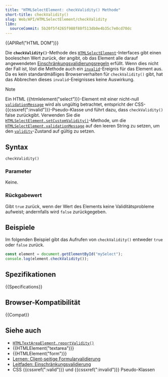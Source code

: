 ```yaml
---
title: "HTMLSelectElement: checkValidity() Methode"
short-title: checkValidity()
slug: Web/API/HTMLSelectElement/checkValidity
l10n:
  sourceCommit: 5b20f5f4265f988f80f513db0e4b35c7e0cd70dc
---
```


{{APIRef("HTML DOM")}}

Die **`checkValidity()`**-Methode des [`HTMLSelectElement`](/de/docs/Web/API/HTMLSelectElement)-Interfaces gibt einen booleschen Wert zurück, der angibt, ob das Element alle darauf angewendeten [Einschränkungsvalidierungsregeln](/de/docs/Web/HTML/Constraint_validation) erfüllt. Wenn dies nicht der Fall ist, löst die Methode auch ein [`invalid`](/de/docs/Web/API/HTMLElement/invalid_event)-Ereignis für das Element aus. Da es kein standardmäßiges Browserverhalten für `checkValidity()` gibt, hat das Abbrechen dieses `invalid`-Ereignisses keine Auswirkung.

> [!NOTE]
> Ein HTML {{htmlelement("select")}}-Element mit einer nicht-null [`validationMessage`](/de/docs/Web/API/HTMLSelectElement/validationMessage) wird als ungültig betrachtet, entspricht der CSS-{{cssxref(":invalid")}}-Pseudo-Klasse und führt dazu, dass `checkValidity()` false zurückgibt. Verwenden Sie die [`HTMLSelectElement.setCustomValidity()`](/de/docs/Web/API/HTMLSelectElement/setCustomValidity)-Methode, um die [`HTMLSelectElement.validationMessage`](/de/docs/Web/API/HTMLSelectElement/validationMessage) auf den leeren String zu setzen, um den [`validity`](/de/docs/Web/API/HTMLSelectElement/validity)-Zustand auf gültig zu setzen.

## Syntax

```js-nolint
checkValidity()
```

### Parameter

Keine.

### Rückgabewert

Gibt `true` zurück, wenn der Wert des Elements keine Validitätsprobleme aufweist; andernfalls wird `false` zurückgegeben.

## Beispiele

Im folgenden Beispiel gibt das Aufrufen von `checkValidity()` entweder `true` oder `false` zurück.

```js
const element = document.getElementById("mySelect");
console.log(element.checkValidity());
```

## Spezifikationen

{{Specifications}}

## Browser-Kompatibilität

{{Compat}}

## Siehe auch

- [`HTMLTextAreaElement.reportValidity()`](/de/docs/Web/API/HTMLTextAreaElement/reportValidity)
- {{HTMLElement("textarea")}}
- {{HTMLElement("form")}}
- [Lernen: Client-seitige Formularvalidierung](/de/docs/Learn_web_development/Extensions/Forms/Form_validation)
- [Leitfaden: Einschränkungsvalidierung](/de/docs/Web/HTML/Constraint_validation)
- CSS {{cssxref(":valid")}} und {{cssxref(":invalid")}} Pseudo-Klassen
